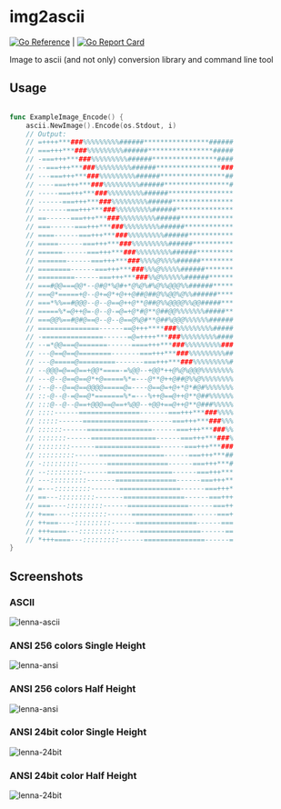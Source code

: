 # img2ascii

[![Go Reference](https://pkg.go.dev/badge/github.com/aquilax/img2ascii.svg)](https://pkg.go.dev/github.com/aquilax/img2ascii) | [![Go Report Card](https://goreportcard.com/badge/github.com/aquilax/img2ascii)](https://goreportcard.com/report/github.com/aquilax/img2ascii)

Image to ascii (and not only) conversion library and command line tool

## Usage

```go

func ExampleImage_Encode() {
	ascii.NewImage().Encode(os.Stdout, i)
	// Output:
	// =++++***###%%%%%%%%%######****************######
	// ===+++***###%%%%%%%%%######****************#####
	// -===+++***###%%%%%%%%%######****************####
	// --===+++***###%%%%%%%%%######****************###
	// ---===+++***###%%%%%%%%%######****************##
	// ----===+++***###%%%%%%%%%######****************#
	// -----===+++***###%%%%%%%%%######****************
	// ------===+++***###%%%%%%%%%######***************
	// -------===+++***###%%%%%%%%%######**************
	// ==------===+++***###%%%%%%%%%######*************
	// ===------===+++***###%%%%%%%%%######************
	// ====------===+++***###%%%%%%%%%######***********
	// =====------===+++***###%%%%%%%%%######**********
	// ======------===+++***###%%%%%%%%%######*********
	// =======------===+++***###%%%%@%%%%######********
	// ========------===+++***###%%%@%%%%%######*******
	// =========------===+++***###%%@%%%%%%######******
	// ===#@@===@@*--@#@*%@#+*@%@%#%@%%@@@%%######*****
	// ===@*=====+@--@+=@*+@++@##@##@%%@@%@%%######****
	// ===*%%==#@@@--@--@==@++@**@##@%%@@@@%%@@#####***
	// =====%*=@++@=-@--@-=@=+@*#@**@##@@%%%%%%%#####**
	// ===@@%==#@#@==@--@--@==@%@#**@##%@@@%%%%%%######
	// ===============------==@+++****###%%%%%%%%%#####
	// -===============------=@=++++***###%%%%%%%%%####
	// --=*@@===@=======------====+++***###%%%%%%%%%###
	// ---@==@==@========-------===+++***###%%%%%%%%%##
	// ---@=====@=========-------===+++***###%%%%%%%%%#
	// --@@@=@==@==+@@*====-=%@@--+@@*++@%@%@@@%%%%%%%%
	// ---@--@==@==@*+@=====%*=---@**@++@##@%%@%%%%%%%%
	// :--@--@==@==@@@@=====@=----@==@=+@+*@*#@#%%%%%%%
	// ::-@--@-=@==@*=======%*=---%++@==@++@**@##%%%%%%
	// :::@--@--@==+@@@==@==+%@@--+@@+==@++@**@###%%%%%
	// ::::------===============-------===+++***###%%%%
	// :::::------================------===+++***###%%%
	// ::::::------================------===+++***###%%
	// :::::::------================------===+++***###%
	// ::::::::------================------===+++***###
	// :::::::::------================------===+++***##
	// -:::::::::-------===============------===+++***#
	// --:::::::::------================------===+++***
	// ---:::::::::-------===============------===+++**
	// =---:::::::::-------===============------===+++*
	// ==---:::::::::-------===============------===+++
	// ===----:::::::::------===============------===++
	// +===----:::::::::------===============------===+
	// ++===----:::::::::------===============------===
	// +++====---:::::::::------===============------==
	// *+++====---:::::::::------===============------=
}
```


## Screenshots

### ASCII

![lenna-ascii](images/lena1.png)

### ANSI 256 colors Single Height

![lenna-ansi](images/lena2.png)

### ANSI 256 colors Half Height

![lenna-ansi](images/lena5.png)

### ANSI 24bit color Single Height

![lenna-24bit](images/lena3.png)

### ANSI 24bit color Half Height

![lenna-24bit](images/lena4.png)